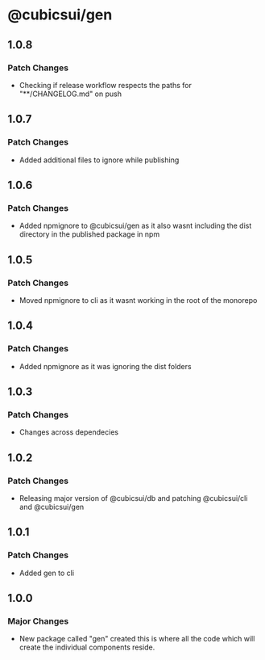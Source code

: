 # @cubicsui/gen

## 1.0.8

### Patch Changes

- Checking if release workflow respects the paths for "\*\*/CHANGELOG.md" on push

## 1.0.7

### Patch Changes

- Added additional files to ignore while publishing

## 1.0.6

### Patch Changes

- Added npmignore to @cubicsui/gen as it also wasnt including the dist directory in the published package in npm

## 1.0.5

### Patch Changes

- Moved npmignore to cli as it wasnt working in the root of the monorepo

## 1.0.4

### Patch Changes

- Added npmignore as it was ignoring the dist folders

## 1.0.3

### Patch Changes

- Changes across dependecies

## 1.0.2

### Patch Changes

- Releasing major version of @cubicsui/db and patching @cubicsui/cli and @cubicsui/gen

## 1.0.1

### Patch Changes

- Added gen to cli

## 1.0.0

### Major Changes

- New package called "gen" created this is where all the code which will create the individual components reside.
